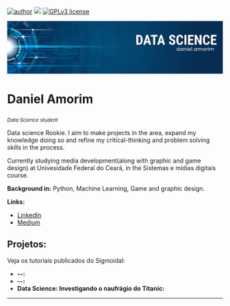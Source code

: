 [![author](https://img.shields.io/badge/author-amorabot-red.svg)](https://www.linkedin.com/in/daniel-bessa-081a08206/) [![](https://img.shields.io/badge/python-3.7+-blue.svg)](https://www.python.org/downloads/release/python-365/) [![GPLv3 license](https://img.shields.io/badge/License-GPLv3-blue.svg)](http://perso.crans.org/besson/LICENSE.html) 

<p align="center">
  <img src="banner.png" >
</p>

# Daniel Amorim
<sub>*Data Science student*</sub>

Data science Rookie. I aim to make projects in the area, expand my knowledge doing so and refine my critical-thinking and problem solving skills in the process.

Currently studying media development(along with graphic and game design) at Univesidade Federal do Ceará, in the Sistemas e mídias digitais course.

**Background in:** Python, Machine Learning, Game and graphic design.

**Links:**
* [LinkedIn](https://www.linkedin.com/in/daniel-bessa-081a08206/)
* [Medium](https://www.medium.com)


## Projetos:
Veja os tutoriais publicados do Sigmoidal:

* **--:** 
* **--:** 
* **Data Science: Investigando o naufrágio do Titanic:** 

---




